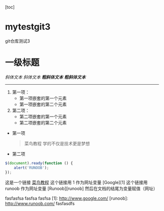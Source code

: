 [toc]

# mytestgit3
git仓库测试3
# 一级标题
*斜体文本*
_斜体文本_
***粗斜体文本***
___粗斜体文本___

***

1. 第一项：
    - 第一项嵌套的第一个元素
    - 第一项嵌套的第二个元素
2. 第二项：
    - 第二项嵌套的第一个元素
    - 第二项嵌套的第二个元素
         

* 第一项
    > 菜鸟教程
    > 学的不仅是技术更是梦想
* 第二项


```javascript
$(document).ready(function () {
    alert('RUNOOB');
});
```
这是一个链接 [菜鸟教程](https://www.runoob.com)
这个链接用 1 作为网址变量 [Google][1]
这个链接用 runoob 作为网址变量 [Runoob][runoob]
然后在文档的结尾为变量赋值（网址）

fasfasfsa
fasfsa
fasfsa
  [1]: http://www.google.com/
  [runoob]: http://www.runoob.com/
  fasfasdfs
  
  
